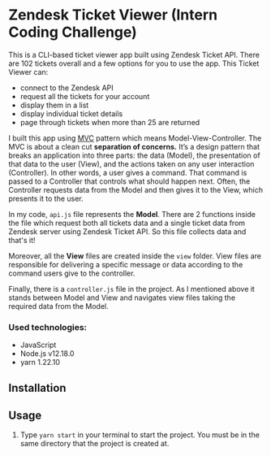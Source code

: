 # Zendesk Ticket Viewer (Intern Coding Challenge)

This is a CLI-based ticket viewer app built using Zendesk Ticket API. There are 102 tickets overall and a few options for you to use the app. This Ticket Viewer can:

- connect to the Zendesk API
- request all the tickets for your account
- display them in a list
- display individual ticket details
- page through tickets when more than 25 are returned

I built this app using [MVC](https://medium.com/@ToddZebert/a-walk-through-of-a-simple-javascript-mvc-implementation-c188a69138dc) pattern which means Model-View-Controller. The MVC is about a clean cut **separation of concerns.** It’s a design pattern that breaks an application into three parts: the data (Model), the presentation of that data to the user (View), and the actions taken on any user interaction (Controller). In other words, a user gives a command. That command is passed to a Controller that controls what should happen next. Often, the Controller requests data from the Model and then gives it to the View, which presents it to the user.

In my code, `api.js` file represents the **Model**. There are 2 functions inside the file which request both all tickets data and a single ticket data from Zendesk server using Zendesk Ticket API. So this file collects data and that's it!

Moreover, all the **View** files are created inside the `view` folder. View files are responsible for delivering a specific message or data according to the command users give to the controller.

Finally, there is a `controller.js` file in the project. As I mentioned above it stands between Model and View and navigates view files taking the required data from the Model.

### Used technologies:

- JavaScript
- Node.js v12.18.0
- yarn 1.22.10


## Installation

## Usage

1. Type `yarn start` in your terminal to start the project. You must be in the same directory that the project is created at.
